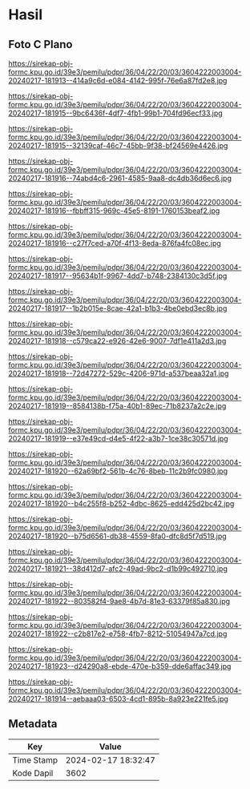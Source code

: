 # Hasil

## Foto C Plano

https://sirekap-obj-formc.kpu.go.id/39e3/pemilu/pdpr/36/04/22/20/03/3604222003004-20240217-181913--414a9c6d-e084-4142-995f-76e6a87fd2e8.jpg

https://sirekap-obj-formc.kpu.go.id/39e3/pemilu/pdpr/36/04/22/20/03/3604222003004-20240217-181915--9bc6436f-4df7-4fb1-99b1-704fd96ecf33.jpg

https://sirekap-obj-formc.kpu.go.id/39e3/pemilu/pdpr/36/04/22/20/03/3604222003004-20240217-181915--32139caf-46c7-45bb-9f38-bf24569e4426.jpg

https://sirekap-obj-formc.kpu.go.id/39e3/pemilu/pdpr/36/04/22/20/03/3604222003004-20240217-181916--74abd4c6-2961-4585-9aa8-dc4db36d6ec6.jpg

https://sirekap-obj-formc.kpu.go.id/39e3/pemilu/pdpr/36/04/22/20/03/3604222003004-20240217-181916--fbbff315-969c-45e5-8191-1760153beaf2.jpg

https://sirekap-obj-formc.kpu.go.id/39e3/pemilu/pdpr/36/04/22/20/03/3604222003004-20240217-181916--c27f7ced-a70f-4f13-8eda-876fa4fc08ec.jpg

https://sirekap-obj-formc.kpu.go.id/39e3/pemilu/pdpr/36/04/22/20/03/3604222003004-20240217-181917--95634b1f-9967-4dd7-b748-2384130c3d5f.jpg

https://sirekap-obj-formc.kpu.go.id/39e3/pemilu/pdpr/36/04/22/20/03/3604222003004-20240217-181917--1b2b015e-8cae-42a1-b1b3-4be0ebd3ec8b.jpg

https://sirekap-obj-formc.kpu.go.id/39e3/pemilu/pdpr/36/04/22/20/03/3604222003004-20240217-181918--c579ca22-e926-42e6-9007-7df1e411a2d3.jpg

https://sirekap-obj-formc.kpu.go.id/39e3/pemilu/pdpr/36/04/22/20/03/3604222003004-20240217-181918--72d47272-529c-4206-971d-a537beaa32a1.jpg

https://sirekap-obj-formc.kpu.go.id/39e3/pemilu/pdpr/36/04/22/20/03/3604222003004-20240217-181919--8584138b-f75a-40b1-89ec-71b8237a2c2e.jpg

https://sirekap-obj-formc.kpu.go.id/39e3/pemilu/pdpr/36/04/22/20/03/3604222003004-20240217-181919--e37e49cd-d4e5-4f22-a3b7-1ce38c30571d.jpg

https://sirekap-obj-formc.kpu.go.id/39e3/pemilu/pdpr/36/04/22/20/03/3604222003004-20240217-181920--62a69bf2-561b-4c76-8beb-11c2b9fc0980.jpg

https://sirekap-obj-formc.kpu.go.id/39e3/pemilu/pdpr/36/04/22/20/03/3604222003004-20240217-181920--b4c255f8-b252-4dbc-8625-edd425d2bc42.jpg

https://sirekap-obj-formc.kpu.go.id/39e3/pemilu/pdpr/36/04/22/20/03/3604222003004-20240217-181920--b75d6561-db38-4559-8fa0-dfc8d5f7d519.jpg

https://sirekap-obj-formc.kpu.go.id/39e3/pemilu/pdpr/36/04/22/20/03/3604222003004-20240217-181921--38d412d7-afc2-49ad-9bc2-d1b99c492710.jpg

https://sirekap-obj-formc.kpu.go.id/39e3/pemilu/pdpr/36/04/22/20/03/3604222003004-20240217-181922--803582f4-9ae8-4b7d-81e3-63379f85a830.jpg

https://sirekap-obj-formc.kpu.go.id/39e3/pemilu/pdpr/36/04/22/20/03/3604222003004-20240217-181922--c2b817e2-e758-4fb7-8212-51054947a7cd.jpg

https://sirekap-obj-formc.kpu.go.id/39e3/pemilu/pdpr/36/04/22/20/03/3604222003004-20240217-181923--d24290a8-ebde-470e-b359-dde6affac349.jpg

https://sirekap-obj-formc.kpu.go.id/39e3/pemilu/pdpr/36/04/22/20/03/3604222003004-20240217-181914--aebaaa03-6503-4cd1-895b-8a923e221fe5.jpg


## Metadata

| Key        | Value               |
| ---------- | ------------------- |
| Time Stamp | 2024-02-17 18:32:47 |
| Kode Dapil | 3602                |



